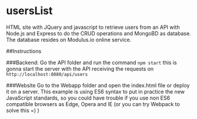 # usersList
HTML site with JQuery and javascript to retrieve users from an API with Node.js and Express to do the CRUD operations and MongoBD as database. The database resides on Modulus.io online service.

##Instructions

###Backend: 
Go the API folder and run the command `npm start` this is gonna start the server with the API receiving the requests on `http://localhost:8080/api/users`

###Website
Go to the Webapp folder and open the index.html file or deploy it on a server. This example is using ES6 syntax to put in practice the new JavaScript standards, so you could have trouble if you use non ES6 compatible browsers as Edge, Opera and IE (or you can try Webpack to solve this =) )


